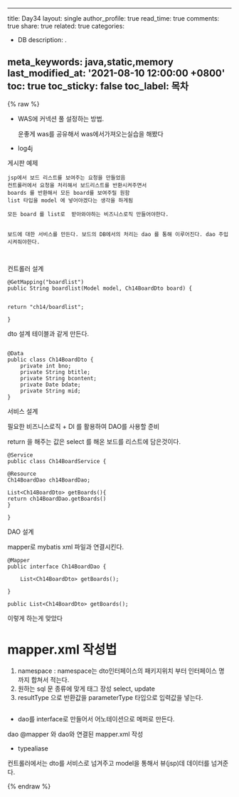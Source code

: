 

---
title: Day34
layout: single
author_profile: true
read_time: true
comments: true
share: true
related: true
categories:

- DB
description: .

meta_keywords: java,static,memory
last_modified_at: '2021-08-10 12:00:00 +0800'
toc: true
toc_sticky: false
toc_label: 목차
---

 {% raw %}



+ WAS에 커넥션 풀 설정하는 방법.

  운좋게 was를 공유해서 was에서가져오는실습을 해봤다

  

+ log4j





게시판 예제

```content
jsp에서 보드 리스트를 보여주는 요청을 만들었음
컨트롤러에서 요청을 처리해서 보드리스트를 반환시켜주면서
boards 를 반환해서 모든 board를 보여주릴 원함
list 타입을 model 에 넣어야겠다는 생각을 하게됨

모든 board 를 list로  받아와야하는 비즈니스로직 만들어야한다.


보드에 대한 서비스를 만든다. 보드의 DB에서의 처리는 dao 를 통해 이루어진다. dao 주입시켜줘야한다.



```





컨트롤러 설계

```
@GetMapping("boardlist")
public String boardlist(Model model, Ch14BoardDto board) {


return "ch14/boardlist";

}
```



dto 설계 테이블과 같게 만든다.

```

@Data
public class Ch14BoardDto {
	private int bno;
	private String btitle;
	private String bcontent;
	private Date bdate;
	private String mid;
}

```



서비스 설계 

필요한 비즈니스로직 + DI 를 활용하여 DAO를 사용할 준비

return 을 해주는 값은 select 를 해온 보드를 리스트에 담은것이다.

```
@Service
public class Ch14BoardService {

@Resource
Ch14BoardDao ch14BoardDao;

List<Ch14BoardDto> getBoards(){
return ch14BoardDao.getBoards()
}

}
```



DAO 설계

mapper로 mybatis xml 파일과 연결시킨다.

```
@Mapper
public interface Ch14BoardDao {

	List<Ch14BoardDto> getBoards();
	
}
```



```
public List<Ch14BoardDto> getBoards();
```

이렇게 하는게 맞았다

# mapper.xml 작성법

1. namespace : namespace는 dto인터페이스의 패키지위치 부터  인터페이스 명 까지 합쳐서 적는다.
2. 원하는 sql 문 종류에 맞게 태그 장성 select, update
3. resultType 으로 반환값을 parameterType 타입으로 입력값을 넣는다.

```xml
```





+ dao를 interface로 만들어서 어노테이션으로 메퍼로 만든다.



dao @mapper 와 dao와 연결된 mapper.xml 작성

+ typealiase



컨트롤러에서는 dto를 서비스로 넘겨주고 model을 통해서 뷰(jsp)데 데이터를 넘겨준다.









 {% endraw %}